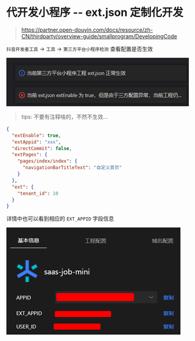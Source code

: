 # 代开发小程序 -- ext.json 定制化开发

> https://partner.open-douyin.com/docs/resource/zh-CN/thirdparty/overview-guide/smallprogram/DevelopingCode

`抖音开发者工具` -> `工具` -> `第三方平台小程序检测` 查看配置是否生效

![](./images/03-ext.json-1697279654194.png)

> tips: 不要有注释啥的，不然不生效...


```json
{
  "extEnable": true,
  "extAppid": "xxx",
  "directCommit": false,
  "extPages": {
    "pages/index/index": {
      "navigationBarTitleText": "自定义首页"
    }
  },
  "ext": {
    "tenant_id": 10
  }
}
```

详情中也可以看到相应的 `EXT_APPID` 字段信息

![](./images/03-ext.json-1697283076172.png)
